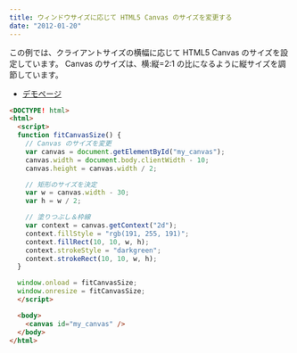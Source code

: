 ```yaml
---
title: ウィンドウサイズに応じて HTML5 Canvas のサイズを変更する
date: "2012-01-20"
---
```


この例では、クライアントサイズの横幅に応じて HTML5 Canvas のサイズを設定しています。
Canvas のサイズは、横:縦=2:1 の比になるように縦サイズを調節しています。

- [デモページ](auto-resize-demo.html)

~~~ html
<DOCTYPE! html>
<html>
  <script>
  function fitCanvasSize() {
    // Canvas のサイズを変更
    var canvas = document.getElementById("my_canvas");
    canvas.width = document.body.clientWidth - 10;
    canvas.height = canvas.width / 2;

    // 矩形のサイズを決定
    var w = canvas.width - 30;
    var h = w / 2;

    // 塗りつぶし＆枠線
    var context = canvas.getContext("2d");
    context.fillStyle = "rgb(191, 255, 191)";
    context.fillRect(10, 10, w, h);
    context.strokeStyle = "darkgreen";
    context.strokeRect(10, 10, w, h);
  }

  window.onload = fitCanvasSize;
  window.onresize = fitCanvasSize;
  </script>

  <body>
    <canvas id="my_canvas" />
  </body>
</html>
~~~

